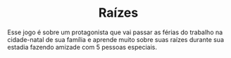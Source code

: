 # <div align="center">Raízes</div>

​Esse jogo é sobre um protagonista que vai passar as férias do trabalho na cidade-natal de sua família e aprende muito sobre suas raízes durante sua estadia fazendo amizade com 5 pessoas especiais.